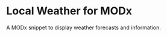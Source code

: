 Local Weather for MODx
======================

A MODx snippet to display weather forecasts and information.
